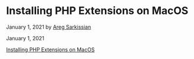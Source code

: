 # Installing PHP Extensions on MacOS

January 1, 2021 by [Areg Sarkissian](https://aregsar.com/about)

January 1, 2021

[Installing PHP Extensions on MacOS](https://aregsar.com/blog/2021/installing-php-extensions-on-macos)
